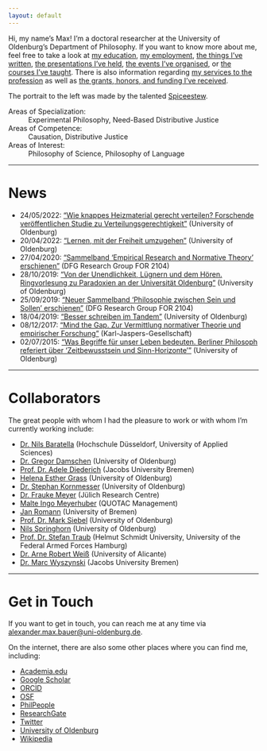 ```yaml
---
layout: default
---
```


Hi, my name’s Max! I’m a doctoral researcher at the University of Oldenburg’s Department of Philosophy. If you want to know more about me, feel free to take a look at [my education](./education.md), [my employment](./employment.md), [the things I’ve written](./publications.md), [the presentations I’ve held](./presentations.md), [the events I’ve organised](./events.md), or [the courses I’ve taught](./teaching.md). There is also information regarding [my services to the profession](./services.md) as well as [the grants, honors, and funding I’ve received](./financials.md).

The portrait to the left was made by the talented [Spiceestew](https://spiceestew.carrd.co/).

<dl>
   <dt>Areas of Specialization:</dt>
      <dd>Experimental Philosophy, Need-Based Distributive Justice</dd>
   <dt>Areas of Competence:</dt>
      <dd>Causation, Distributive Justice</dd>
   <dt>Areas of Interest:</dt>
      <dd>Philosophy of Science, Philosophy of Language</dd>
</dl>

* * *

# News

+ 24/05/2022: [“Wie knappes Heizmaterial gerecht verteilen? Forschende veröffentlichen Studie zu Verteilungsgerechtigkeit”](https://www.presse.uni-oldenburg.de/mit/2022/103.html) (University of Oldenburg)
+ 20/04/2022: [“Lernen, mit der Freiheit umzugehen”](https://uol.de/aktuelles/gestaerkt-promovieren/lernen-mit-der-freiheit-umzugehen) (University of Oldenburg)
+ 27/04/2020: [“Sammelband ‘Empirical Research and Normative Theory’ erschienen”](https://www.hsu-hh.de/bedarfsgerechtigkeit/aktuelles/) (DFG Research Group FOR 2104)
+ 28/10/2019: [“Von der Unendlichkeit, Lügnern und dem Hören. Ringvorlesung zu Paradoxien an der Universität Oldenburg”](https://www.presse.uni-oldenburg.de/mit/2019/362.html) (University of Oldenburg)
+ 25/09/2019: [“Neuer Sammelband ‘Philosophie zwischen Sein und Sollen’ erschienen”](https://www.hsu-hh.de/bedarfsgerechtigkeit/aktuelles/) (DFG Research Group FOR 2104)
+ 18/04/2019: [“Besser schreiben im Tandem”](https://uol.de/en/news/article/schreiben-lernen-im-tandem-3250) (University of Oldenburg)
+ 08/12/2017: [“Mind the Gap. Zur Vermittlung normativer Theorie und empirischer Forschung”](https://karl-jaspers-gesellschaft.de/mind-the-gap-zur-vermittlung-normativer-theorie-und-empirischer-forschung-malte-meyerhuber-und-max-bauer/) (Karl-Jaspers-Gesellschaft)
+ 02/07/2015: [“Was Begriffe für unser Leben bedeuten. Berliner Philosoph referiert über ‘Zeitbewusstsein und Sinn-Horizonte’”](https://www.presse.uni-oldenburg.de/mit/2015/280.html) (University of Oldenburg)

* * *

# Collaborators

The great people with whom I had the pleasure to work or with whom I’m currently working include:
+ [Dr. Nils Baratella](https://uol.de/philosophie/dr-nils-baratella) (Hochschule Düsseldorf, University of Applied Sciences)
+ [Dr. Gregor Damschen](https://uol.de/philosophie/dr-gregor-damschen) (University of Oldenburg)
+ [Prof. Dr. Adele Diederich](https://www.jacobs-university.de/directory/adiederich) (Jacobs University Bremen)
+ [Helena Esther Grass](https://uol.de/philosophie/helena-grass) (University of Oldenburg)
+ [Dr. Stephan Kornmesser](https://uol.de/stephan-kornmesser) (University of Oldenburg)
+ [Dr. Frauke Meyer](https://www.fz-juelich.de/profile/meyer_f) (Jülich Research Centre)
+ [Malte Ingo Meyerhuber](https://www.quotac.de/das-team.html) (QUOTAC Management)
+ [Jan Romann](https://github.com/JKRhb) (University of Bremen)
+ [Prof. Dr. Mark Siebel](https://uol.de/philosophie/prof-dr-mark-siebel) (University of Oldenburg)
+ [Nils Springhorn](https://uol.de/polsys/team/nils-springhorn) (University of Oldenburg)
+ [Prof. Dr. Stefan Traub](https://www.hsu-hh.de/be/) (Helmut Schmidt University, University of the Federal Armed Forces Hamburg)
+ [Dr. Arne Robert Weiß](http://fae.ua.es/FAEX/weissarne-r/) (University of Alicante)
+ [Dr. Marc Wyszynski](https://www.jacobs-university.de/directory/mwyszynski) (Jacobs University Bremen)

* * *

# Get in Touch

If you want to get in touch, you can reach me at any time via <alexander.max.bauer@uni-oldenburg.de>.

On the internet, there are also some other places where you can find me, including:
+ [Academia.edu](https://uni-oldenburg.academia.edu/alexandermaxbauer)
+ [Google Scholar](https://scholar.google.de/citations?user=EFeokZUAAAAJ)
+ [ORCID](https://orcid.org/0000-0003-0923-6864)
+ [OSF](https://osf.io/e7hpd/)
+ [PhilPeople](https://philpeople.org/profiles/alexander-max-bauer)
+ [ResearchGate](https://www.researchgate.net/profile/Alexander-Bauer-2)
+ [Twitter](https://twitter.com/alephmembeth)
+ [University of Oldenburg](https://uol.de/philosophie/alexander-max-bauer)
+ [Wikipedia](https://de.wikipedia.org/wiki/Benutzer:Alephmembeth)
